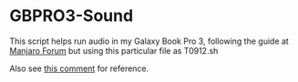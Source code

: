 # GBPRO3-Sound

This script helps run audio in my Galaxy Book Pro 3, following the guide at [Manjaro Forum](https://forum.manjaro.org/t/howto-set-up-the-audio-card-in-samsung-galaxy-book/37090/46) but using this particular file as T0912.sh 


Also see [this comment](https://github.com/thesofproject/linux/issues/4055#issuecomment-1332331409) for reference.
